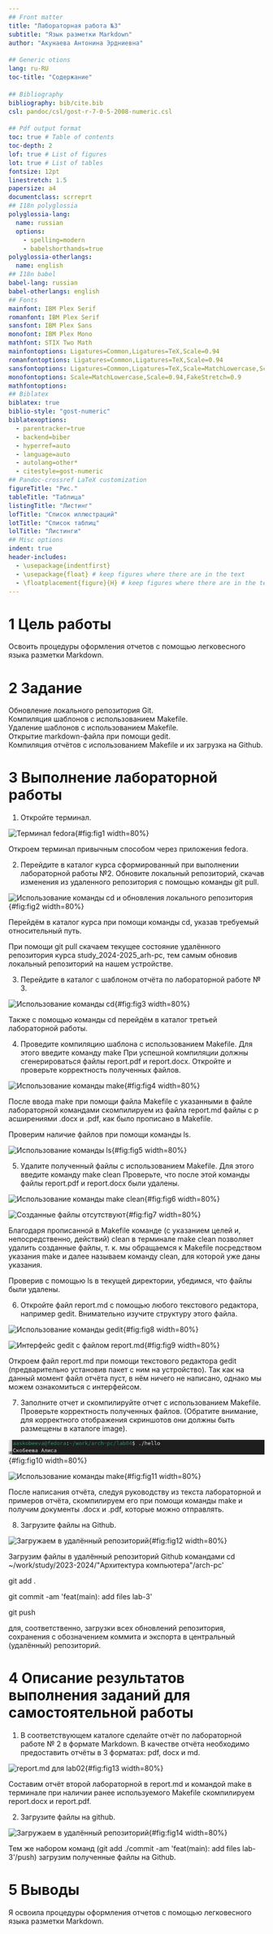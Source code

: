 ```yaml
---
## Front matter
title: "Лабораторная работа №3"
subtitle: "Язык разметки Markdown"
author: "Акунаева Антонина Эрдниевна"

## Generic otions
lang: ru-RU
toc-title: "Содержание"

## Bibliography
bibliography: bib/cite.bib
csl: pandoc/csl/gost-r-7-0-5-2008-numeric.csl

## Pdf output format
toc: true # Table of contents
toc-depth: 2
lof: true # List of figures
lot: true # List of tables
fontsize: 12pt
linestretch: 1.5
papersize: a4
documentclass: scrreprt
## I18n polyglossia
polyglossia-lang:
  name: russian
  options:
	- spelling=modern
	- babelshorthands=true
polyglossia-otherlangs:
  name: english
## I18n babel
babel-lang: russian
babel-otherlangs: english
## Fonts
mainfont: IBM Plex Serif
romanfont: IBM Plex Serif
sansfont: IBM Plex Sans
monofont: IBM Plex Mono
mathfont: STIX Two Math
mainfontoptions: Ligatures=Common,Ligatures=TeX,Scale=0.94
romanfontoptions: Ligatures=Common,Ligatures=TeX,Scale=0.94
sansfontoptions: Ligatures=Common,Ligatures=TeX,Scale=MatchLowercase,Scale=0.94
monofontoptions: Scale=MatchLowercase,Scale=0.94,FakeStretch=0.9
mathfontoptions:
## Biblatex
biblatex: true
biblio-style: "gost-numeric"
biblatexoptions:
  - parentracker=true
  - backend=biber
  - hyperref=auto
  - language=auto
  - autolang=other*
  - citestyle=gost-numeric
## Pandoc-crossref LaTeX customization
figureTitle: "Рис."
tableTitle: "Таблица"
listingTitle: "Листинг"
lofTitle: "Список иллюстраций"
lotTitle: "Список таблиц"
lolTitle: "Листинги"
## Misc options
indent: true
header-includes:
  - \usepackage{indentfirst}
  - \usepackage{float} # keep figures where there are in the text
  - \floatplacement{figure}{H} # keep figures where there are in the text
---
```


# 1 Цель работы

Освоить процедуры оформления отчетов с помощью легковесного языка разметки Markdown.


# 2 Задание

Обновление локального репозитория Git.  
Компиляция шаблонов с использованием Makefile.  
Удаление шаблонов с использованием Makefile.  
Открытие markdown-файла при помощи gedit.  
Компиляция отчётов с использованием Makefile и их загрузка на Github.  



# 3 Выполнение лабораторной работы
1. Откройте терминал.

![Терминал fedora](image/1.jpg){#fig:fig1 width=80%}

Откроем терминал привычным способом через приложения fedora.

2. Перейдите в каталог курса сформированный при выполнении лабораторной работы №2. Обновите локальный репозиторий, скачав изменения из удаленного репозитория с помощью команды git pull.

![Использование команды cd и обновления локального репозитория](image/2.jpg){#fig:fig2 width=80%}

Перейдём в каталог курса при помощи команды cd, указав требуемый относительный путь.

При помощи git pull скачаем текущее состояние удалённого репозитория курса study_2024-2025_arh-pc, тем самым обновив локальный репозиторий на нашем устройстве.

3. Перейдите в каталог с шаблоном отчёта по лабораторной работе № 3.

![Использование команды cd](image/3.jpg){#fig:fig3 width=80%}

Также с помощью команды cd перейдём в каталог третьей лабораторной работы.

4. Проведите компиляцию шаблона с использованием Makefile. Для этого введите команду make При успешной компиляции должны сгенерироваться файлы report.pdf и report.docx. Откройте и проверьте корректность полученных файлов.

![Использование команды make](image/4.jpg){#fig:fig4 width=80%}

После ввода make при помощи файла Makefile с указанными в файле 	лабораторной командами скомпилируем из файла report.md файлы с р	асширениями .docx и .pdf, как было прописано в Makefile.

Проверим наличие файлов при помощи команды ls.

![Использование команды ls](image/5.jpg){#fig:fig5 width=80%}

5. Удалите полученный файлы с использованием Makefile. Для этого введите команду make clean Проверьте, что после этой команды файлы report.pdf и report.docx были удалены.

![Использование команды make clean](image/6.jpg){#fig:fig6 width=80%}

![Созданные файлы отсутствуют](image/7.jpg){#fig:fig7 width=80%}

Благодаря прописанной в Makefile команде (с указанием целей и, непосредственно, действий) clean в терминале make clean позволяет удалить созданные файлы, т. к. мы обращаемся к Makefile посредством указания make и далее называем команду clean, для которой уже даны указания.

Проверив с помощью ls в текущей директории, убедимся, что файлы были удалены.

6. Откройте файл report.md c помощью любого текстового редактора, например gedit. Внимательно изучите структуру этого файла.

![Использование команды gedit](image/8.jpg){#fig:fig8 width=80%}

![Интерфейс gedit с файлом report.md](image/9.jpg){#fig:fig9 width=80%}

Откроем файл report.md при помощи текстового редактора gedit (предварительно установив пакет с ним на устройство). Так как на данный момент файл отчёта пуст, в нём ничего не написано, однако мы можем ознакомиться с интерфейсом.

7. Заполните отчет и скомпилируйте отчет с использованием Makefile. Проверьте корректность полученных файлов. (Обратите внимание, для корректного отображения скриншотов они должны быть размещены в каталоге image).

![Отчёт в report.md](image/10.png){#fig:fig10 width=80%}

![Использование команды make](image/11.jpg){#fig:fig11 width=80%}

После написания отчёта, следуя руководству из текста лабораторной  и примеров отчёта, скомпилируем его при помощи команды make и получим документы .docx и .pdf, которые можно отправлять.

8. Загрузите файлы на Github.

![Загружаем в удалённый репозиторий](image/12.jpg){#fig:fig12 width=80%}

Загрузим файлы в удалённый репозиторий Github командами 
cd ~/work/study/2023-2024/"Архитектура компьютера"/arch-pc'

git add .

git commit -am 'feat(main): add files lab-3'

git push

для, соответственно, загрузки всех обновлений репозитория, сохранения с обозначением коммита и экспорта в центральный (удалённый) репозиторий. 

# 4 Описание результатов выполнения заданий для самостоятельной работы
1. В соответствующем каталоге сделайте отчёт по лабораторной работе № 2 в формате Markdown. В качестве отчёта необходимо предоставить отчёты в 3 форматах: pdf, docx и md.

![report.md для lab02](image/13.jpg){#fig:fig13 width=80%}

Составим отчёт второй лабораторной в report.md и командой make в терминале при наличии ранее используемого Makefile скомпилируем report.docx и report.pdf.

2. Загрузите файлы на github.

![Загружаем в удалённый репозиторий](image/14.jpg){#fig:fig14 width=80%}

Тем же набором команд (git add ./commit -am 'feat(main): add files lab-3'/push) загрузим полученные файлы на Github.

# 5 Выводы

Я освоила процедуры оформления отчетов с помощью легковесного языка разметки Markdown.
